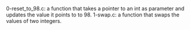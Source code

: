0-reset_to_98.c: a function that takes a pointer to an int as parameter and updates the value it points to to 98.
1-swap.c: a function that swaps the values of two integers.
